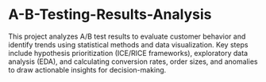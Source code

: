 # A-B-Testing-Results-Analysis
This project analyzes A/B test results to evaluate customer behavior and identify trends using statistical methods and data visualization. Key steps include hypothesis prioritization (ICE/RICE frameworks), exploratory data analysis (EDA), and calculating conversion rates, order sizes, and anomalies to draw actionable insights for decision-making.
